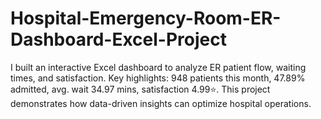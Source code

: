 # Hospital-Emergency-Room-ER-Dashboard-Excel-Project
I built an interactive Excel dashboard to analyze ER patient flow, waiting times, and satisfaction. Key highlights: 948 patients this month, 47.89% admitted, avg. wait 34.97 mins, satisfaction 4.99⭐. This project demonstrates how data-driven insights can optimize hospital operations.
